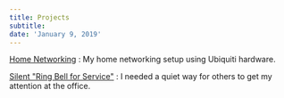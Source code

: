 ```yaml
---
title: Projects
subtitle:
date: 'January 9, 2019'
---
```


[Home Networking](home-networking)
:    My home networking setup using Ubiquiti hardware.

[Silent "Ring Bell for Service"](silent-ring-bell-for-service)
:    I needed a quiet way for others to get my attention at the office.

<!--
[The Autobroom!](auto-broom)
:    I needed to clean my roof. 24hrs later, I had something that worked as designed and my roof still needed cleaning.

[Bottleshaker](bottleshaker)
:    Making carbonated water at home is simple, but tedious -- so I attempted to automate it.

[Chiminea](chiminea)
:    Practicing my welding and fabrication by building a chiminea for a friend.

[Garden Shed](garden-shed)
:    Get the yard tools out of the garage and make use of an awkward corner of my property.
-->
